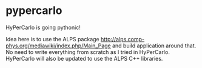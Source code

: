 # pypercarlo
HyPerCarlo is going pythonic!

Idea here is to use the ALPS package http://alps.comp-phys.org/mediawiki/index.php/Main_Page and build application around that. No need to write everything from scratch as I tried in HyPerCarlo. HyPerCarlo will also be updated to use the ALPS C++ libraries.


